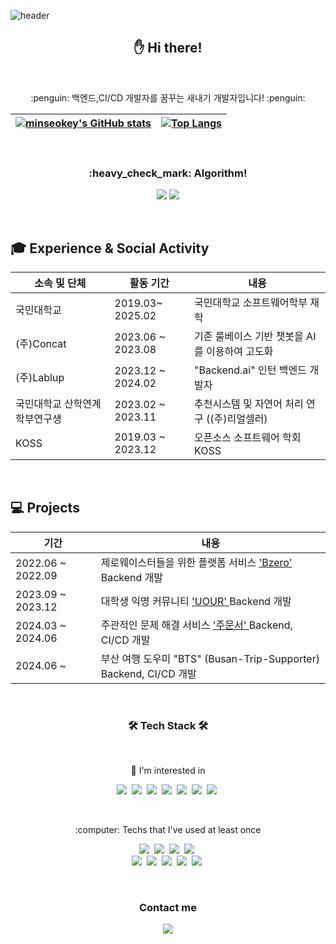 ![header](https://capsule-render.vercel.app/api?type=waving&color=auto&height=200&section=header&text=minseokey's%20GitHub&fontSize=40&fontAlign=70&fontAlignY=50)

<h2 align="center"> ✋  Hi there!</h2>
<br>

<p align ="center"> :penguin: 백엔드,CI/CD 개발자를 꿈꾸는 새내기 개발자입니다! :penguin:<p>
  

[![minseokey's GitHub stats](https://github-readme-stats-sigma-five.vercel.app/api?username=minseokey&hide_border=true&theme=graywhite)](https://github.com/minseokey/github-readme-stats) | [![Top Langs](https://github-readme-stats-sigma-five.vercel.app/api/top-langs/?username=minseokey&layout=compact&hide_border=true&theme=graywhite)](https://github.com/minseokey) |
| ------------- | ------------- |

<br>


<h3 align="center">:heavy_check_mark: Algorithm!</h3>
<p align="center">
  <img src="http://mazassumnida.wtf/api/v2/generate_badge?boj=lms990427&cache=c">
  <img src="http://mazandi.herokuapp.com/api?handle=lms990427&theme=warm"/>
</p>

<br>
  
  ## 🎓 Experience & Social Activity
  
  |소속 및 단체|활동 기간|내용|
  |---|---|---|
  |국민대학교| 2019.03~ 2025.02  | 국민대학교 소프트웨어학부 재학 |
  |(주)Concat|2023.06 ~ 2023.08| 기존 룰베이스 기반 챗봇을 AI 를 이용하여 고도화 |
  |(주)Lablup|2023.12 ~ 2024.02| "Backend.ai" 인턴 백엔드 개발자 |
  |국민대학교 산학연계 학부연구생|2023.02 ~ 2023.11| 추천시스템 및 자연어 처리 연구 ((주)리얼셀러)|
  |KOSS|2019.03 ~ 2023.12| 오픈소스 소프트웨어 학회 KOSS |
  

<br>
  
  ## 💻 Projects
  
  | 기간 | 내용 |
  | --- | --- |
  | 2022.06 ~ 2022.09 | 제로웨이스터들을 위한 플랫폼 서비스 <a href="https://github.com/minseokey/Bzero"> 'Bzero' </a> Backend 개발 |
  | 2023.09 ~ 2023.12 | 대학생 익명 커뮤니티 <a href="https://github.com/minseokey/Backend"> 'UOUR' </a> Backend 개발 |
  | 2024.03 ~ 2024.06 | 주관적인 문제 해결 서비스 <a href="https://github.com/minseokey/JUMUNSEO"> '주문서' </a> Backend, CI/CD 개발|
  | 2024.06 ~         | 부산 여행 도우미 "BTS" (Busan-Trip-Supporter) Backend, CI/CD 개발|
<br>

<h3 align="center">🛠 Tech Stack 🛠</h3>

<br>
<p align="center"> 📖  I'm interested in </p>
<p align="center">
  <img src="https://img.shields.io/badge/Mysql-E6B91E?style=flat-square&logo=MySql&logoColor=white"/></a>&nbsp 
  <img src="https://img.shields.io/badge/Redis-DC382D?style=flat-square&logo=Redis&logoColor=white"/></a>&nbsp
  <img src="https://img.shields.io/badge/Java-007396?style=flat-square&logo=Java&logoColor=white"/></a>&nbsp
  <img src="https://img.shields.io/badge/Spring-6DB33F?style=flat-square&logo=Spring&logoColor=white"/></a>&nbsp
  <img src="https://img.shields.io/badge/Spring Boot-6DB33F?style=flat-square&logo=Spring Boot&logoColor=white"/></a>&nbsp
  <img src="https://img.shields.io/badge/Docker-A8B9CC?style=flat-square&logo=Docker&logoColor=white"/></a>&nbsp 
  <img src="https://img.shields.io/badge/aws-333664?style=flat-square&logo=amazon-aws&logoColor=white"/></a>&nbsp 
</p>

<br>
<p align="center"> :computer: Techs that I've used at least once </p>

<p align="center">
  <img src="https://img.shields.io/badge/Python-3766AB?style=flat-square&logo=Python&logoColor=white"/></a>&nbsp 
  <img src="https://img.shields.io/badge/Django-092E20?style=flat-square&logo=Django&logoColor=white"/></a>&nbsp 
  <img src="https://img.shields.io/badge/Javascript-ffb13b?style=flat-square&logo=javascript&logoColor=white"/></a>&nbsp
  <img src="https://img.shields.io/badge/Android Studio-3DDC84?style=flat-square&logo=Android Studio&logoColor=white"/></a>&nbsp
  <br>
  <img src="https://img.shields.io/badge/C++-00599C?style=flat-square&logo=C%2B%2B&logoColor=white"/></a>&nbsp 
  <img src="https://img.shields.io/badge/C-A8B9CC?style=flat-square&logo=C&logoColor=white"/></a>&nbsp
  <img src="https://img.shields.io/badge/HTML5-E34F26?style=flat-square&logo=HTML5&logoColor=white"/></a>&nbsp 
  <img src="https://img.shields.io/badge/css-1572B6?style=flat-square&logo=css3&logoColor=white"/></a>&nbsp
  <img src="https://img.shields.io/badge/PyTorch-EE4C2C?style=flat-square&logo=PyTorch&logoColor=white"/></a>&nbsp  
</p>


<br>
 
 
<h3 align="center">Contact me</h3>

<p align="center">
  <a href="mailto:lms990427@kookmin.ac.kr"><img src="https://img.shields.io/badge/Gmail-EA4335?style=flat-square&logo=Gmail&logoColor=white&link=lms990427@kookmin.ac.kr"/></a>
</p>

